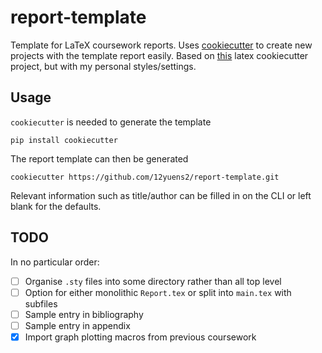 # report-template
Template for LaTeX coursework reports. Uses [cookiecutter](https://github.com/audreyr/cookiecutter) to create new projects with the template report easily. Based on [this](https://github.com/selimb/cookiecutter-latex-article) latex cookiecutter project, but with my personal styles/settings.

## Usage
`cookiecutter` is needed to generate the template

``` 
pip install cookiecutter
```
The report template can then be generated

```
cookiecutter https://github.com/12yuens2/report-template.git
```
Relevant information such as title/author can be filled in on the CLI or left blank for the defaults.

## TODO
In no particular order:
- [ ] Organise `.sty` files into some directory rather than all top level
- [ ] Option for either monolithic `Report.tex` or split into `main.tex` with subfiles
- [ ] Sample entry in bibliography
- [ ] Sample entry in appendix
- [x] Import graph plotting macros from previous coursework

